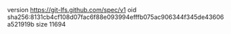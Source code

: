 version https://git-lfs.github.com/spec/v1
oid sha256:8131cb4cf108d07fac6f88e093994efffb075ac906344f345de43606a521919b
size 11694

